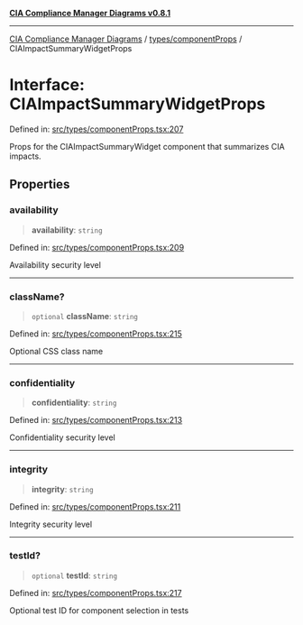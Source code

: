 [**CIA Compliance Manager Diagrams v0.8.1**](../../../README.md)

***

[CIA Compliance Manager Diagrams](../../../modules.md) / [types/componentProps](../README.md) / CIAImpactSummaryWidgetProps

# Interface: CIAImpactSummaryWidgetProps

Defined in: [src/types/componentProps.tsx:207](https://github.com/Hack23/cia-compliance-manager/blob/aea527f1006de96602c10bb201453301cffe7b07/src/types/componentProps.tsx#L207)

Props for the CIAImpactSummaryWidget component that summarizes CIA impacts.

## Properties

### availability

> **availability**: `string`

Defined in: [src/types/componentProps.tsx:209](https://github.com/Hack23/cia-compliance-manager/blob/aea527f1006de96602c10bb201453301cffe7b07/src/types/componentProps.tsx#L209)

Availability security level

***

### className?

> `optional` **className**: `string`

Defined in: [src/types/componentProps.tsx:215](https://github.com/Hack23/cia-compliance-manager/blob/aea527f1006de96602c10bb201453301cffe7b07/src/types/componentProps.tsx#L215)

Optional CSS class name

***

### confidentiality

> **confidentiality**: `string`

Defined in: [src/types/componentProps.tsx:213](https://github.com/Hack23/cia-compliance-manager/blob/aea527f1006de96602c10bb201453301cffe7b07/src/types/componentProps.tsx#L213)

Confidentiality security level

***

### integrity

> **integrity**: `string`

Defined in: [src/types/componentProps.tsx:211](https://github.com/Hack23/cia-compliance-manager/blob/aea527f1006de96602c10bb201453301cffe7b07/src/types/componentProps.tsx#L211)

Integrity security level

***

### testId?

> `optional` **testId**: `string`

Defined in: [src/types/componentProps.tsx:217](https://github.com/Hack23/cia-compliance-manager/blob/aea527f1006de96602c10bb201453301cffe7b07/src/types/componentProps.tsx#L217)

Optional test ID for component selection in tests
